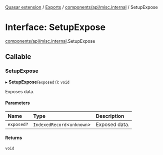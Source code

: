 [Quasar extension](../index.md) / [Exports](../modules.md) / [components/api/misc.internal](../modules/components_api_misc_internal.md) / SetupExpose

# Interface: SetupExpose

[components/api/misc.internal](../modules/components_api_misc_internal.md).SetupExpose

## Callable

### SetupExpose

▸ **SetupExpose**(`exposed?`): `void`

Exposes data.

#### Parameters

| Name | Type | Description |
| :------ | :------ | :------ |
| `exposed?` | `IndexedRecord`<`unknown`\> | Exposed data. |

#### Returns

`void`
